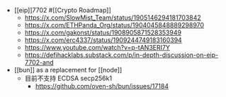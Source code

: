 - [[eip]]7702 #[[Crypto Roadmap]]
	- https://x.com/SlowMist_Team/status/1905146294181703842
	- https://x.com/ETHPanda_Org/status/1904045848889298970
	- https://x.com/gakonst/status/1908905871528353949
	- https://x.com/erc4337/status/1909244749183160394
	- https://www.youtube.com/watch?v=p-tAN3ERI7Y
	- https://defihacklabs.substack.com/p/in-depth-discussion-on-eip-7702-and
- [[bun]] as a replacement for [[node]]
	- 目前不支持 ECDSA secp256k1
		- https://github.com/oven-sh/bun/issues/17184